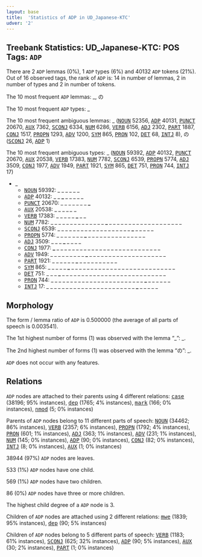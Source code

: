 ```yaml
---
layout: base
title:  'Statistics of ADP in UD_Japanese-KTC'
udver: '2'
---
```


## Treebank Statistics: UD_Japanese-KTC: POS Tags: `ADP`

There are 2 `ADP` lemmas (0%), 1 `ADP` types (6%) and 40132 `ADP` tokens (21%).
Out of 16 observed tags, the rank of `ADP` is: 14 in number of lemmas, 2 in number of types and 2 in number of tokens.

The 10 most frequent `ADP` lemmas: _, の

The 10 most frequent `ADP` types:  _

The 10 most frequent ambiguous lemmas: _ (<tt><a href="ja_ktc-pos-NOUN.html">NOUN</a></tt> 52356, <tt><a href="ja_ktc-pos-ADP.html">ADP</a></tt> 40131, <tt><a href="ja_ktc-pos-PUNCT.html">PUNCT</a></tt> 20670, <tt><a href="ja_ktc-pos-AUX.html">AUX</a></tt> 7362, <tt><a href="ja_ktc-pos-SCONJ.html">SCONJ</a></tt> 6334, <tt><a href="ja_ktc-pos-NUM.html">NUM</a></tt> 6286, <tt><a href="ja_ktc-pos-VERB.html">VERB</a></tt> 6156, <tt><a href="ja_ktc-pos-ADJ.html">ADJ</a></tt> 2302, <tt><a href="ja_ktc-pos-PART.html">PART</a></tt> 1887, <tt><a href="ja_ktc-pos-CONJ.html">CONJ</a></tt> 1517, <tt><a href="ja_ktc-pos-PROPN.html">PROPN</a></tt> 1293, <tt><a href="ja_ktc-pos-ADV.html">ADV</a></tt> 1200, <tt><a href="ja_ktc-pos-SYM.html">SYM</a></tt> 865, <tt><a href="ja_ktc-pos-PRON.html">PRON</a></tt> 102, <tt><a href="ja_ktc-pos-DET.html">DET</a></tt> 68, <tt><a href="ja_ktc-pos-INTJ.html">INTJ</a></tt> 8), の (<tt><a href="ja_ktc-pos-SCONJ.html">SCONJ</a></tt> 26, <tt><a href="ja_ktc-pos-ADP.html">ADP</a></tt> 1)

The 10 most frequent ambiguous types:  _ (<tt><a href="ja_ktc-pos-NOUN.html">NOUN</a></tt> 59392, <tt><a href="ja_ktc-pos-ADP.html">ADP</a></tt> 40132, <tt><a href="ja_ktc-pos-PUNCT.html">PUNCT</a></tt> 20670, <tt><a href="ja_ktc-pos-AUX.html">AUX</a></tt> 20538, <tt><a href="ja_ktc-pos-VERB.html">VERB</a></tt> 17383, <tt><a href="ja_ktc-pos-NUM.html">NUM</a></tt> 7782, <tt><a href="ja_ktc-pos-SCONJ.html">SCONJ</a></tt> 6539, <tt><a href="ja_ktc-pos-PROPN.html">PROPN</a></tt> 5774, <tt><a href="ja_ktc-pos-ADJ.html">ADJ</a></tt> 3509, <tt><a href="ja_ktc-pos-CONJ.html">CONJ</a></tt> 1977, <tt><a href="ja_ktc-pos-ADV.html">ADV</a></tt> 1949, <tt><a href="ja_ktc-pos-PART.html">PART</a></tt> 1921, <tt><a href="ja_ktc-pos-SYM.html">SYM</a></tt> 865, <tt><a href="ja_ktc-pos-DET.html">DET</a></tt> 751, <tt><a href="ja_ktc-pos-PRON.html">PRON</a></tt> 744, <tt><a href="ja_ktc-pos-INTJ.html">INTJ</a></tt> 17)


* _
  * <tt><a href="ja_ktc-pos-NOUN.html">NOUN</a></tt> 59392: <b>_</b> <b>_</b> _ _ _ _ _ _
  * <tt><a href="ja_ktc-pos-ADP.html">ADP</a></tt> 40132: _ _ <b>_</b> _ _ _ _ _
  * <tt><a href="ja_ktc-pos-PUNCT.html">PUNCT</a></tt> 20670: _ _ _ _ _ _ _ <b>_</b>
  * <tt><a href="ja_ktc-pos-AUX.html">AUX</a></tt> 20538: _ _ _ _ <b>_</b> _ <b>_</b> _
  * <tt><a href="ja_ktc-pos-VERB.html">VERB</a></tt> 17383: _ _ _ _ _ <b>_</b> _ _
  * <tt><a href="ja_ktc-pos-NUM.html">NUM</a></tt> 7782: _ _ _ _ _ _ _ _ _ _ _ _ _ _ <b>_</b> _ _ _ _ _ _ _ _ _ _ _ _ _ _ _ _ _ _ _
  * <tt><a href="ja_ktc-pos-SCONJ.html">SCONJ</a></tt> 6539: _ _ _ _ _ _ _ _ _ _ _ _ _ _ _ _ _ _ _ <b>_</b> _ _ _ _ _
  * <tt><a href="ja_ktc-pos-PROPN.html">PROPN</a></tt> 5774: <b>_</b> _ _ _ _ <b>_</b> _ _ _ <b>_</b> _ _ _ _ _ _ _ _ _ _ _ _ _ _ _
  * <tt><a href="ja_ktc-pos-ADJ.html">ADJ</a></tt> 3509: _ _ _ <b>_</b> _ _ _ _
  * <tt><a href="ja_ktc-pos-CONJ.html">CONJ</a></tt> 1977: <b>_</b> _ _ _ _ _ _ _ _ _ _ _ _ _ _ _ _ _ _ _ _ _ _ _ _ _ _ _
  * <tt><a href="ja_ktc-pos-ADV.html">ADV</a></tt> 1949: _ _ _ _ _ _ _ _ _ <b>_</b> _ _ _ _ _ _ _ _ _ _ _ _ _ _ _ _ _ _ _ _
  * <tt><a href="ja_ktc-pos-PART.html">PART</a></tt> 1921: _ _ _ _ _ _ <b>_</b> _ _ _ _ _ _ _ _ _ _
  * <tt><a href="ja_ktc-pos-SYM.html">SYM</a></tt> 865: _ _ _ _ _ <b>_</b> _ _ _ _ _ _ _ _ _ _ _ _ _ _ _ _ _ _ _ _ _ _ _ _ _ _ _
  * <tt><a href="ja_ktc-pos-DET.html">DET</a></tt> 751: _ _ _ <b>_</b> _ _ _ _ _ _ _ _ _ _ _ _ _ _ _ _ _ _ _ _ _ _ _ _ _ _ _
  * <tt><a href="ja_ktc-pos-PRON.html">PRON</a></tt> 744: _ _ _ _ _ _ _ _ _ _ _ _ _ _ _ _ _ _ _ _ _ _ _ _ <b>_</b> _ _ _ _ _ _
  * <tt><a href="ja_ktc-pos-INTJ.html">INTJ</a></tt> 17: _ _ _ _ _ _ _ _ _ _ _ _ _ _ _ _ _ _ _ _ _ _ _ <b>_</b> _ _ _ _ _

## Morphology

The form / lemma ratio of `ADP` is 0.500000 (the average of all parts of speech is 0.003541).

The 1st highest number of forms (1) was observed with the lemma “_”: _.

The 2nd highest number of forms (1) was observed with the lemma “の”: _.

`ADP` does not occur with any features.


## Relations

`ADP` nodes are attached to their parents using 4 different relations: <tt><a href="ja_ktc-dep-case.html">case</a></tt> (38196; 95% instances), <tt><a href="ja_ktc-dep-dep.html">dep</a></tt> (1765; 4% instances), <tt><a href="ja_ktc-dep-mark.html">mark</a></tt> (166; 0% instances), <tt><a href="ja_ktc-dep-nmod.html">nmod</a></tt> (5; 0% instances)

Parents of `ADP` nodes belong to 11 different parts of speech: <tt><a href="ja_ktc-pos-NOUN.html">NOUN</a></tt> (34462; 86% instances), <tt><a href="ja_ktc-pos-VERB.html">VERB</a></tt> (2357; 6% instances), <tt><a href="ja_ktc-pos-PROPN.html">PROPN</a></tt> (1792; 4% instances), <tt><a href="ja_ktc-pos-PRON.html">PRON</a></tt> (601; 1% instances), <tt><a href="ja_ktc-pos-ADJ.html">ADJ</a></tt> (363; 1% instances), <tt><a href="ja_ktc-pos-ADV.html">ADV</a></tt> (231; 1% instances), <tt><a href="ja_ktc-pos-NUM.html">NUM</a></tt> (145; 0% instances), <tt><a href="ja_ktc-pos-ADP.html">ADP</a></tt> (90; 0% instances), <tt><a href="ja_ktc-pos-CONJ.html">CONJ</a></tt> (82; 0% instances), <tt><a href="ja_ktc-pos-INTJ.html">INTJ</a></tt> (8; 0% instances), <tt><a href="ja_ktc-pos-AUX.html">AUX</a></tt> (1; 0% instances)

38944 (97%) `ADP` nodes are leaves.

533 (1%) `ADP` nodes have one child.

569 (1%) `ADP` nodes have two children.

86 (0%) `ADP` nodes have three or more children.

The highest child degree of a `ADP` node is 3.

Children of `ADP` nodes are attached using 2 different relations: <tt><a href="ja_ktc-dep-mwe.html">mwe</a></tt> (1839; 95% instances), <tt><a href="ja_ktc-dep-dep.html">dep</a></tt> (90; 5% instances)

Children of `ADP` nodes belong to 5 different parts of speech: <tt><a href="ja_ktc-pos-VERB.html">VERB</a></tt> (1183; 61% instances), <tt><a href="ja_ktc-pos-SCONJ.html">SCONJ</a></tt> (625; 32% instances), <tt><a href="ja_ktc-pos-ADP.html">ADP</a></tt> (90; 5% instances), <tt><a href="ja_ktc-pos-AUX.html">AUX</a></tt> (30; 2% instances), <tt><a href="ja_ktc-pos-PART.html">PART</a></tt> (1; 0% instances)

